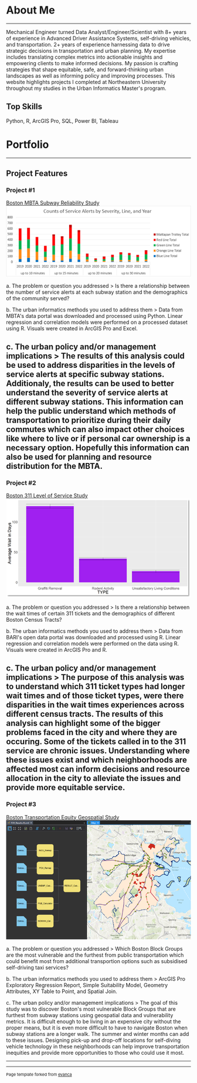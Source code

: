# About Me

---

Mechanical Engineer turned Data Analyst/Engineer/Scientist with 8+ years of experience in Advanced Driver Assistance Systems, self-driving vehicles, and transportation. 2+ years of experience harnessing data to drive strategic decisions in transportation and urban planning. My expertise includes translating complex metrics into actionable insights and empowering clients to make informed decisions. My passion is crafting strategies that shape equitable, safe, and forward-thinking urban landscapes as well as informing policy and improving processes. This website highlights projects I completed at Northeastern University throughout my studies in the Urban Informatics Master's program.

## Top Skills

Python, R, ArcGIS Pro, SQL, Power BI, Tableau 

# Portfolio

---

## Project Features 

### Project #1

[Boston MBTA Subway Reliability Study](/pdf/CIVE_7380_Final_PPT.pdf)
<img src="images/service_alerts.png?raw=true"/>

a. The problem or question you addressed
    > Is there a relationship between the number of service alerts at each subway station and the demographics of the community served?

b. The urban informatics methods you used to address them
    > Data from MBTA's data portal was downloaded and processed using Python. Linear regression and correlation models were performed on a processed dataset using R. Visuals were created in ArcGIS Pro and Excel. 

c. The urban policy and/or management implications
    > The results of this analysis could be used to address disparities in the levels of service alerts at specific subway stations. Additionaly, the results can be used to better understand the severity of service alerts at different subway stations. This information can help the public understand which methods of transportation to prioritize during their daily commutes which can also impact other choices like where to live or if personal car ownership is a necessary option. Hopefully this information can also be used for planning and resource distribution for the MBTA.
---

### Project #2

[Boston 311 Level of Service Study](/pdf/PPUA_5262_Final_PPT.pdf)
<img src="images/wait_times.png?raw=true"/>

a. The problem or question you addressed
    > Is there a relationship between the wait times of certain 311 tickets and the demographics of different Boston Census Tracts?

b. The urban informatics methods you used to address them
    > Data from BARI's open data portal was downloaded and processed using R. Linear regression and correlation models were performed on the data using R. Visuals were created in ArcGIS Pro and R. 

c. The urban policy and/or management implications
    > The purpose of this analysis was to understand which 311 ticket types had longer wait times and of those ticket types, were there disparities in the wait times experiences across different census tracts. The results of this analysis can highlight some of the bigger problems faced in the city and where they are occuring. Some of the tickets called in to the 311 service are chronic issues. Understanding where these issues exist and which neighborhoods are affected most can inform decisions and resource allocation in the city to alleviate the issues and provide more equitable service.
---

### Project #3
[Boston Transportation Equity Geospatial Study](/pdf/PPUA_7237_Final_PPT.pdf)
<img src="images/ssm_output.png?raw=true"/>

a. The problem or question you addressed
    > Which Boston Block Groups are the most vulnerable and the furthest from public transportation which could benefit most from additional transportion options such as subsidised self-driving taxi services?

b. The urban informatics methods you used to address them
    > ArcGIS Pro Exploratory Regression Report, Simple Suitability Model, Geometry Attributes, XY Table to Point, and Spatial Join.

c. The urban policy and/or management implications
    > The goal of this study was to discover Boston's most vulnerable Block Groups that are furthest from subway stations using geospatial data and vulnerability metrics. It is difficult enough to be living in an expensive city without the proper means, but it is even more difficult to have to navigate Boston when subway stations are a longer walk. The summer and winter months can add to these issues. Designing pick-up and drop-off locations for self-diving vehicle technology in these neighborhoods can help improve transportation inequities and provide more opportunities to those who could use it most. 
    
---

<!-- [Data Visualizations](/atibbetts/data_viz)

--- -->


---
<p style="font-size:11px">Page template forked from <a href="https://github.com/evanca/quick-portfolio">evanca</a></p>
<!-- Remove above link if you don't want to attibute -->

